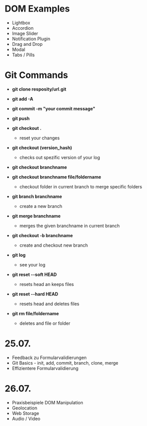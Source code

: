# DOM Examples
- Lightbox
- Accordion
- Image Slider
- Notification Plugin
- Drag and Drop
- Modal
- Tabs / Pills

# Git Commands
- **git clone resposity/url.git**
- **git add -A**
- **git commit -m "your commit message"**
- **git push**

- **git checkout .**
    - reset your changes
- **git checkout (version_hash)**
    - checks out spezific version of your log
- **git checkout branchname**
- **git checkout branchname file/foldername**
    - checkout folder in current branch to merge specific folders
- **git branch branchname**
    - create a new branch
    
- **git merge branchname**
    - merges the given branchname in current branch
    
- **git checkout -b branchname**
    - create and checkout new branch
    
- **git log**
    - see your log
    
- **git reset --soft HEAD**
    - resets head an keeps files
- **git reset --hard HEAD**
    - resets head and deletes files
    
- **git rm file/foldername**
    - deletes and file or folder
    

    

# 25.07. 
- Feedback zu Formularvalidierungen
- Git Basics - init, add, commit, branch, clone, merge
- Effizientere Formularvalidierung

# 26.07.
- Praxisbeispiele DOM Manipulation
- Geolocation
- Web Storage
- Audio / Video